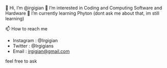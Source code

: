 👋 Hi, I’m @irgigian
👀 I’m interested in Coding and Computing  Software and Hardware
🌱 I’m currently learning Phyton (dont ask me about that, im still learning)

📫 How to reach me 
- Instagram : @Irgigian
- Twitter   : @Irgigians
- Email     : irgigian@gmail.com

feel free to ask
